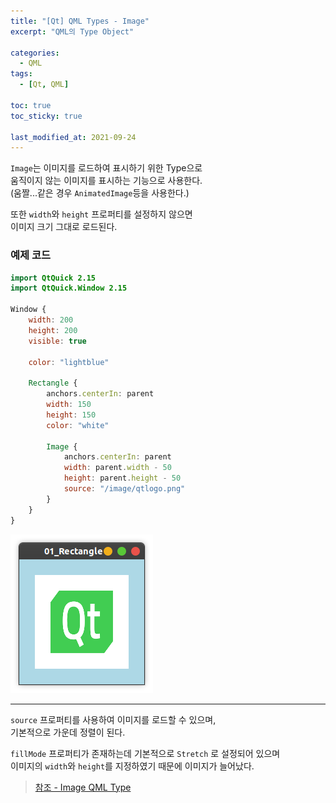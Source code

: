```yaml
---
title: "[Qt] QML Types - Image"
excerpt: "QML의 Type Object"

categories:
  - QML
tags:
  - [Qt, QML]

toc: true
toc_sticky: true

last_modified_at: 2021-09-24
---
```


`Image`는 이미지를 로드하여 표시하기 위한 Type으로   
움직이지 않는 이미지를 표시하는 기능으로 사용한다.   
(움짤...같은 경우 `AnimatedImage`등을 사용한다.)

또한 `width`와 `height` 프로퍼티를 설정하지 않으면   
이미지 크기 그대로 로드된다.

### 예제 코드

```qml
import QtQuick 2.15
import QtQuick.Window 2.15

Window {
    width: 200
    height: 200
    visible: true

    color: "lightblue"

    Rectangle {
        anchors.centerIn: parent
        width: 150
        height: 150
        color: "white"

        Image {
            anchors.centerIn: parent
            width: parent.width - 50
            height: parent.height - 50
            source: "/image/qtlogo.png"
        }
    }
}
```

![image](/images/qml-image/Image_result.png)

___

`source` 프로퍼티를 사용하여 이미지를 로드할 수 있으며,   
기본적으로 가운데 정렬이 된다.

`fillMode` 프로퍼티가 존재하는데 기본적으로 `Stretch` 로 설정되어 있으며   
이미지의 `width`와 `height`를 지정하였기 때문에 이미지가 늘어났다.

> [참조 - Image QML Type](https://doc.qt.io/qt-5/qml-qtquick-image.html)